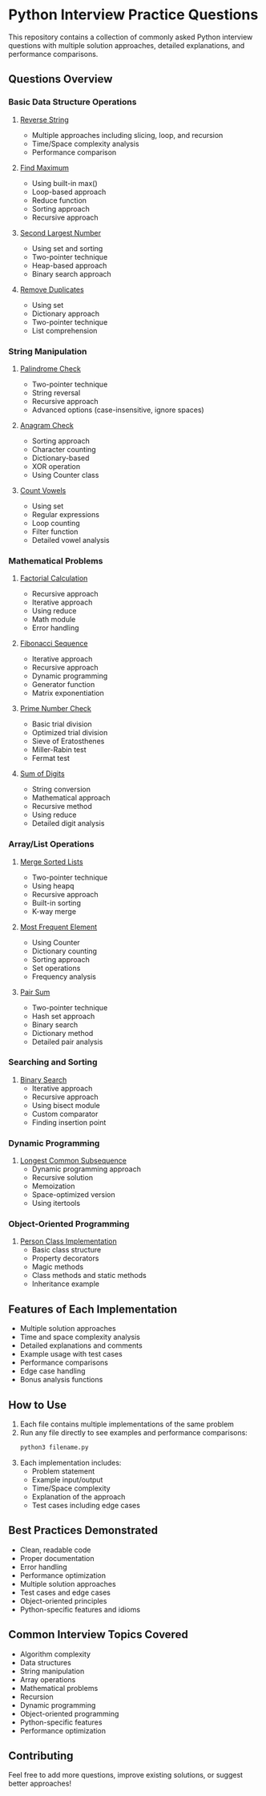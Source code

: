 # Python Interview Practice Questions

This repository contains a collection of commonly asked Python interview questions with multiple solution approaches, detailed explanations, and performance comparisons.

## Questions Overview

### Basic Data Structure Operations
1. [Reverse String](reverse_string.py)
   - Multiple approaches including slicing, loop, and recursion
   - Time/Space complexity analysis
   - Performance comparison

2. [Find Maximum](find_max.py)
   - Using built-in max()
   - Loop-based approach
   - Reduce function
   - Sorting approach
   - Recursive approach

3. [Second Largest Number](second_largest.py)
   - Using set and sorting
   - Two-pointer technique
   - Heap-based approach
   - Binary search approach

4. [Remove Duplicates](remove_duplicates.py)
   - Using set
   - Dictionary approach
   - Two-pointer technique
   - List comprehension

### String Manipulation
1. [Palindrome Check](is_palindrome.py)
   - Two-pointer technique
   - String reversal
   - Recursive approach
   - Advanced options (case-insensitive, ignore spaces)

2. [Anagram Check](is_anagram.py)
   - Sorting approach
   - Character counting
   - Dictionary-based
   - XOR operation
   - Using Counter class

3. [Count Vowels](count_vowels.py)
   - Using set
   - Regular expressions
   - Loop counting
   - Filter function
   - Detailed vowel analysis

### Mathematical Problems
1. [Factorial Calculation](factorial.py)
   - Recursive approach
   - Iterative approach
   - Using reduce
   - Math module
   - Error handling

2. [Fibonacci Sequence](fibonacci.py)
   - Iterative approach
   - Recursive approach
   - Dynamic programming
   - Generator function
   - Matrix exponentiation

3. [Prime Number Check](is_prime.py)
   - Basic trial division
   - Optimized trial division
   - Sieve of Eratosthenes
   - Miller-Rabin test
   - Fermat test

4. [Sum of Digits](sum_digits.py)
   - String conversion
   - Mathematical approach
   - Recursive method
   - Using reduce
   - Detailed digit analysis

### Array/List Operations
1. [Merge Sorted Lists](merge_sorted_lists.py)
   - Two-pointer technique
   - Using heapq
   - Recursive approach
   - Built-in sorting
   - K-way merge

2. [Most Frequent Element](most_frequent.py)
   - Using Counter
   - Dictionary counting
   - Sorting approach
   - Set operations
   - Frequency analysis

3. [Pair Sum](pair_sum.py)
   - Two-pointer technique
   - Hash set approach
   - Binary search
   - Dictionary method
   - Detailed pair analysis

### Searching and Sorting
1. [Binary Search](binary_search.py)
   - Iterative approach
   - Recursive approach
   - Using bisect module
   - Custom comparator
   - Finding insertion point

### Dynamic Programming
1. [Longest Common Subsequence](longest_common_subsequence.py)
   - Dynamic programming approach
   - Recursive solution
   - Memoization
   - Space-optimized version
   - Using itertools

### Object-Oriented Programming
1. [Person Class Implementation](person_class.py)
   - Basic class structure
   - Property decorators
   - Magic methods
   - Class methods and static methods
   - Inheritance example

## Features of Each Implementation
- Multiple solution approaches
- Time and space complexity analysis
- Detailed explanations and comments
- Example usage with test cases
- Performance comparisons
- Edge case handling
- Bonus analysis functions

## How to Use
1. Each file contains multiple implementations of the same problem
2. Run any file directly to see examples and performance comparisons:
   ```bash
   python3 filename.py
   ```
3. Each implementation includes:
   - Problem statement
   - Example input/output
   - Time/Space complexity
   - Explanation of the approach
   - Test cases including edge cases

## Best Practices Demonstrated
- Clean, readable code
- Proper documentation
- Error handling
- Performance optimization
- Multiple solution approaches
- Test cases and edge cases
- Object-oriented principles
- Python-specific features and idioms

## Common Interview Topics Covered
- Algorithm complexity
- Data structures
- String manipulation
- Array operations
- Mathematical problems
- Recursion
- Dynamic programming
- Object-oriented programming
- Python-specific features
- Performance optimization

## Contributing
Feel free to add more questions, improve existing solutions, or suggest better approaches! 
